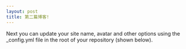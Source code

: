 ```yaml
---
layout: post
title: 第二篇博客!
---
```


Next you can update your site name, avatar and other options using the _config.yml file in the root of your repository (shown below).
